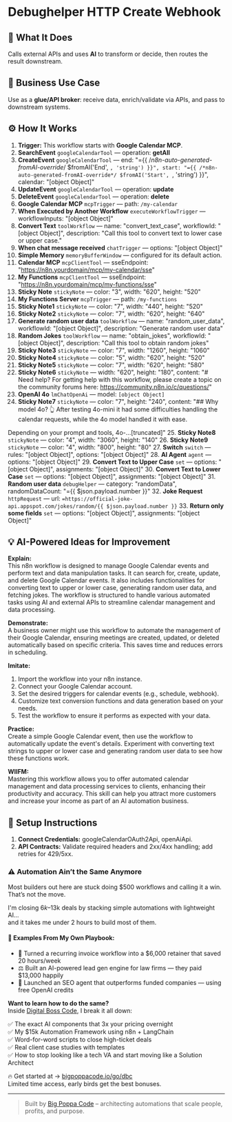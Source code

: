 # Debughelper HTTP Create Webhook
  ## 🚀 What It Does
  Calls external APIs and uses **AI** to transform or decide, then routes the result downstream.
  
  ## 💼 Business Use Case
  Use as a **glue/API broker**: receive data, enrich/validate via APIs, and pass to downstream systems.
  
  ## ⚙️ How It Works
  1. **Trigger:** This workflow starts with **Google Calendar MCP**.
  2. **SearchEvent** `googleCalendarTool` — operation: **getAll**
3. **CreateEvent** `googleCalendarTool` — end: "={{ /*n8n-auto-generated-fromAI-override*/ $fromAI('End', ``, 'string') }}", start: "={{ /*n8n-auto-generated-fromAI-override*/ $fromAI('Start', ``, 'string') }}", calendar: "[object Object]"
4. **UpdateEvent** `googleCalendarTool` — operation: **update**
5. **DeleteEvent** `googleCalendarTool` — operation: **delete**
6. **Google Calendar MCP** `mcpTrigger` — path: `/my-calendar`
7. **When Executed by Another Workflow** `executeWorkflowTrigger` — workflowInputs: "[object Object]"
8. **Convert Text** `toolWorkflow` — name: "convert_text_case", workflowId: "[object Object]", description: "Call this tool to convert text to lower case or upper case."
9. **When chat message received** `chatTrigger` — options: "[object Object]"
10. **Simple Memory** `memoryBufferWindow` — configured for its default action.
11. **Calendar MCP** `mcpClientTool` — sseEndpoint: "https://n8n.yourdomain/mcp/my-calendar/sse"
12. **My Functions** `mcpClientTool` — sseEndpoint: "https://n8n.yourdomain/mcp/my-functions/sse"
13. **Sticky Note** `stickyNote` — color: "3", width: "620", height: "520"
14. **My Functions Server** `mcpTrigger` — path: `/my-functions`
15. **Sticky Note1** `stickyNote` — color: "7", width: "440", height: "520"
16. **Sticky Note2** `stickyNote` — color: "7", width: "620", height: "640"
17. **Generate random user data** `toolWorkflow` — name: "random_user_data", workflowId: "[object Object]", description: "Generate random user data"
18. **Random Jokes** `toolWorkflow` — name: "obtain_jokes", workflowId: "[object Object]", description: "Call this tool to obtain random jokes"
19. **Sticky Note3** `stickyNote` — color: "7", width: "1260", height: "1060"
20. **Sticky Note4** `stickyNote` — color: "5", width: "620", height: "520"
21. **Sticky Note5** `stickyNote` — color: "7", width: "620", height: "580"
22. **Sticky Note6** `stickyNote` — width: "620", height: "180", content: "# Need help?
For getting help with this workflow, please create a topic on the community forums here:
https://community.n8n.io/c/questions/"
23. **OpenAI 4o** `lmChatOpenAi` — model: `[object Object]`
24. **Sticky Note7** `stickyNote` — color: "7", height: "240", content: "## Why model 4o? 👆
After testing 4o-mini it had some difficulties handling the calendar requests, while the 4o model handled it with ease.

Depending on your prompt and tools, 4o-…[truncated]"
25. **Sticky Note8** `stickyNote` — color: "4", width: "3060", height: "140"
26. **Sticky Note9** `stickyNote` — color: "4", width: "800", height: "80"
27. **Switch** `switch` — rules: "[object Object]", options: "[object Object]"
28. **AI Agent** `agent` — options: "[object Object]"
29. **Convert Text to Upper Case** `set` — options: "[object Object]", assignments: "[object Object]"
30. **Convert Text to Lower Case** `set` — options: "[object Object]", assignments: "[object Object]"
31. **Random user data** `debugHelper` — category: "randomData", randomDataCount: "={{ $json.payload.number }}"
32. **Joke Request** `httpRequest` — url: `=https://official-joke-api.appspot.com/jokes/random/{{ $json.payload.number }}`
33. **Return only some fields** `set` — options: "[object Object]", assignments: "[object Object]"
  
  ## 💡 AI-Powered Ideas for Improvement
  **Explain:**  
This n8n workflow is designed to manage Google Calendar events and perform text and data manipulation tasks. It can search for, create, update, and delete Google Calendar events. It also includes functionalities for converting text to upper or lower case, generating random user data, and fetching jokes. The workflow is structured to handle various automated tasks using AI and external APIs to streamline calendar management and data processing.

**Demonstrate:**  
A business owner might use this workflow to automate the management of their Google Calendar, ensuring meetings are created, updated, or deleted automatically based on specific criteria. This saves time and reduces errors in scheduling.

**Imitate:**  
1. Import the workflow into your n8n instance.  
2. Connect your Google Calendar account.  
3. Set the desired triggers for calendar events (e.g., schedule, webhook).  
4. Customize text conversion functions and data generation based on your needs.  
5. Test the workflow to ensure it performs as expected with your data.

**Practice:**  
Create a simple Google Calendar event, then use the workflow to automatically update the event's details. Experiment with converting text strings to upper or lower case and generating random user data to see how these functions work.

**WIIFM:**  
Mastering this workflow allows you to offer automated calendar management and data processing services to clients, enhancing their productivity and accuracy. This skill can help you attract more customers and increase your income as part of an AI automation business.
  
  ## 🔧 Setup Instructions
  1. **Connect Credentials:** googleCalendarOAuth2Api, openAiApi.
2. **API Contracts:** Validate required headers and 2xx/4xx handling; add retries for 429/5xx.
  
### ⚠️ Automation Ain’t the Same Anymore

Most builders out here are stuck doing $500 workflows and calling it a win.  
That’s not the move.  

I'm closing $6k–$13k deals by stacking simple automations with lightweight AI...  
and it takes me under 2 hours to build most of them.

#### 🧠 Examples From My Own Playbook:
- 🔁 Turned a recurring invoice workflow into a $6,000 retainer that saved 20 hours/week  
- ⚖️ Built an AI-powered lead gen engine for law firms — they paid $13,000 happily  
- 🚀 Launched an SEO agent that outperforms funded companies — using free OpenAI credits  

**Want to learn how to do the same?**  
Inside [Digital Boss Code](https://bigpoppacode.io/go/dbc), I break it all down:

✅ The exact AI components that 3x your pricing overnight  
✅ My $15k Automation Framework using n8n + LangChain  
✅ Word-for-word scripts to close high-ticket deals  
✅ Real client case studies with templates  
✅ How to stop looking like a tech VA and start moving like a Solution Architect  

🔥 Get started at → [bigpoppacode.io/go/dbc](https://bigpoppacode.io/go/dbc)  
Limited time access, early birds get the best bonuses.

---
> Built by [Big Poppa Code](https://bigpoppacode.io) – architecting automations that scale people, profits, and purpose.
  